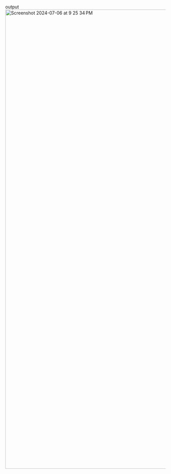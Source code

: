 output
<img width="1440" alt="Screenshot 2024-07-06 at 9 25 34 PM" src="https://github.com/Yuva7803/schedule/assets/138141904/a712ee04-f8bb-476a-bb3a-16e75789584e">
